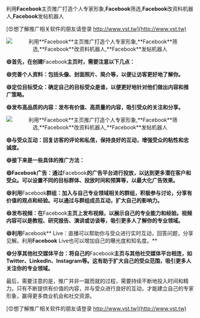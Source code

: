 利用**Facebook**主页推广打造个人专家形象,**Facebook**筛选,**Facebook**改资料机器人,**Facebook**发帖机器人

[😍想了解推广相关软件的朋友请登录 http://www.vst.tw](http://www.vst.tw)

 <center><img src="https://vst.tw/MP4/tuiguang/png/5.png" alt="利用**Facebook**主页推广打造个人专家形象,**Facebook**筛选,**Facebook**改资料机器人,**Facebook**发帖机器人"></center>

**😄首先，在创建**Facebook**主页时，需要注意以下几点：**

**😄完善个人资料：包括头像、封面照片、简介等，以便让访客更好地了解你。**

**😄定位目标受众：确定自己的目标受众是谁，以便更好地针对他们做出内容和推广策略。**

**😄发布高品质的内容：发布有价值、高质量的内容，吸引受众的关注和分享。**

 <center><img src="https://vst.tw/MP4/tuiguang/png/4.png" alt="利用**Facebook**主页推广打造个人专家形象,**Facebook**筛选,**Facebook**改资料机器人,**Facebook**发帖机器人"></center>

**😄与受众互动：回复访客的评论和私信，保持良好的互动，增强受众的粘性和忠诚度。**

**😄接下来是一些具体的推广方法：**

**😄**Facebook**广告：通过**Facebook**的广告平台进行投放，以达到更多潜在客户和受众。可以设置不同的目标群体、投放时间和预算等，以最大化广告效果。**

**😄利用**Facebook**群组：加入与自己专业领域相关的群组，积极参与讨论，分享有价值的观点和经验。可以通过与群组成员互动，扩大自己的影响力。**

**😄发布视频：在**Facebook**主页上发布视频，以展示自己的专业能力和经验。视频内容可以是教程、研究报告、演讲或访谈等，吸引更多人了解你的专业领域。**

**😄利用**Facebook** Live：直播可以帮助你与受众进行实时互动，回答问题，分享见解。利用**Facebook** Live也可以增加自己的曝光度和知名度。**

**😄分享其他社交媒体平台：将自己的**Facebook**主页与其他社交媒体平台相连，如Twitter、LinkedIn、Instagram等。这有助于扩大自己的受众范围，吸引更多人关注你的专业领域。**

最后，需要注意的是，推广并非一蹴而就的过程，需要持续不断地投入时间和精力。只有不断提供有价值的内容，并与受众进行良好的互动，才能建立自己的专家形象，赢得更多商业机会和社交资源。

[😍想了解推广相关软件的朋友请登录 http://www.vst.tw](http://www.vst.tw)



